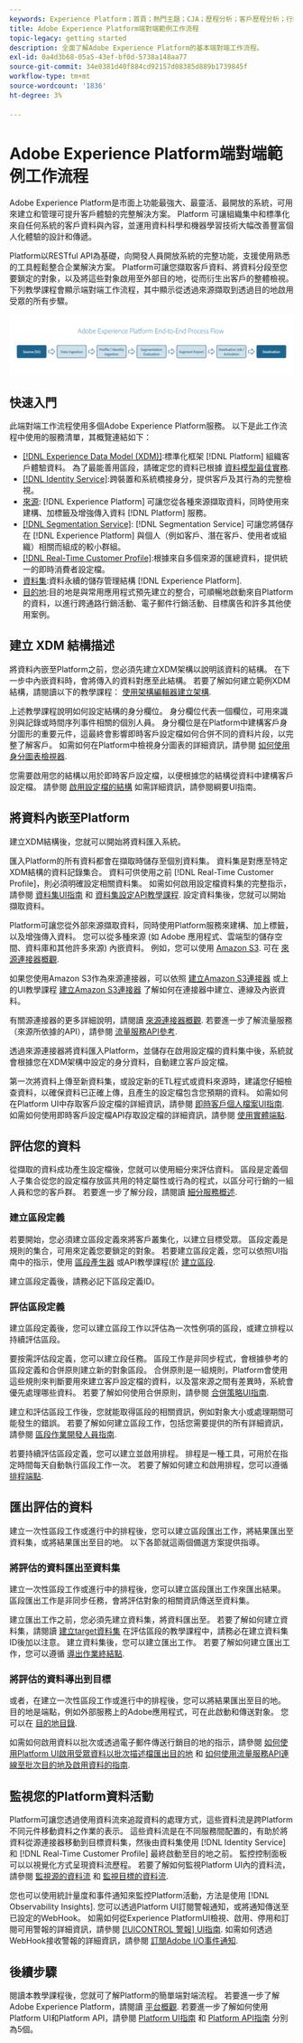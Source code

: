 ```yaml
---
keywords: Experience Platform；首頁；熱門主題；CJA；歷程分析；客戶歷程分析；行銷活動協調；協調；客戶歷程；歷程；歷程協調；功能；地區
title: Adobe Experience Platform端對端範例工作流程
topic-legacy: getting started
description: 全面了解Adobe Experience Platform的基本端對端工作流程。
exl-id: 0a4d3b68-05a5-43ef-bf0d-5738a148aa77
source-git-commit: 34e0381d40f884cd92157d08385d889b1739845f
workflow-type: tm+mt
source-wordcount: '1836'
ht-degree: 3%

---
```


# Adobe Experience Platform端對端範例工作流程

Adobe Experience Platform是市面上功能最強大、最靈活、最開放的系統，可用來建立和管理可提升客戶體驗的完整解決方案。  Platform 可讓組織集中和標準化來自任何系統的客戶資料與內容，並運用資料科學和機器學習技術大幅改善豐富個人化體驗的設計和傳遞。

Platform以RESTful API為基礎，向開發人員開放系統的完整功能，支援使用熟悉的工具輕鬆整合企業解決方案。 Platform可讓您擷取客戶資料、將資料分段至您要鎖定的對象，以及將這些對象啟用至外部目的地，從而衍生出客戶的整體檢視。 下列教學課程會顯示端對端工作流程，其中顯示從透過來源擷取到透過目的地啟用受眾的所有步驟。

![Experience Platform端對端工作流程](./images/end-to-end-tutorial/platform-end-2-end-workflow.png)

## 快速入門

此端對端工作流程使用多個Adobe Experience Platform服務。 以下是此工作流程中使用的服務清單，其概覽連結如下：

- [[!DNL Experience Data Model (XDM)]](../xdm/home.md):標準化框架 [!DNL Platform] 組織客戶體驗資料。 為了最能善用區段，請確定您的資料已根據 [資料模型最佳實務](../xdm/schema/best-practices.md).
- [[!DNL Identity Service]](../identity-service/home.md):跨裝置和系統橋接身分，提供客戶及其行為的完整檢視。
- [來源](../sources/home.md): [!DNL Experience Platform] 可讓您從各種來源擷取資料，同時使用來建構、加標籤及增強傳入資料 [!DNL Platform] 服務。
- [[!DNL Segmentation Service]](../segmentation/home.md): [!DNL Segmentation Service] 可讓您將儲存在 [!DNL Experience Platform] 與個人（例如客戶、潛在客戶、使用者或組織）相關而組成的較小群組。
- [[!DNL Real-Time Customer Profile]](../profile/home.md):根據來自多個來源的匯總資料，提供統一的即時消費者設定檔。
- [資料集](../catalog/datasets/overview.md):資料永續的儲存管理結構 [!DNL Experience Platform].
- [目的地](../destinations/home.md):目的地是與常用應用程式預先建立的整合，可順暢地啟動來自Platform的資料，以進行跨通路行銷活動、電子郵件行銷活動、目標廣告和許多其他使用案例。

## 建立 XDM 結構描述

將資料內嵌至Platform之前，您必須先建立XDM架構以說明該資料的結構。 在下一步中內嵌資料時，會將傳入的資料對應至此結構。 若要了解如何建立範例XDM結構，請閱讀以下的教學課程： [使用架構編輯器建立架構](../xdm/tutorials/create-schema-ui.md).

上述教學課程說明如何設定結構的身分欄位。 身分欄位代表一個欄位，可用來識別與記錄或時間序列事件相關的個別人員。 身分欄位是在Platform中建構客戶身分圖形的重要元件，這最終會影響即時客戶設定檔如何合併不同的資料片段，以完整了解客戶。 如需如何在Platform中檢視身分圖表的詳細資訊，請參閱 [如何使用身分圖表檢視器](../identity-service/ui/identity-graph-viewer.md).

您需要啟用您的結構以用於即時客戶設定檔，以便根據您的結構從資料中建構客戶設定檔。 請參閱 [啟用設定檔的結構](../xdm/ui/resources/schemas.md#profile) 如需詳細資訊，請參閱綱要UI指南。

## 將資料內嵌至Platform

建立XDM結構後，您就可以開始將資料匯入系統。

匯入Platform的所有資料都會在擷取時儲存至個別資料集。 資料集是對應至特定XDM結構的資料記錄集合。 資料可供使用之前 [!DNL Real-Time Customer Profile]，則必須明確設定相關資料集。 如需如何啟用設定檔資料集的完整指示，請參閱 [資料集UI指南](../catalog/datasets/user-guide.md#enable-profile) 和 [資料集設定API教學課程](../profile/tutorials/dataset-configuration.md). 設定資料集後，您就可以開始擷取資料。

Platform可讓您從外部來源擷取資料，同時使用Platform服務來建構、加上標籤，以及增強傳入資料。 您可以從多種來源 (如 Adobe 應用程式、雲端型的儲存空間、資料庫和其他許多來源) 內嵌資料。 例如，您可以使用 [Amazon S3](../sources/tutorials/api/create/cloud-storage/s3.md). 可在 [來源連接器概觀](../sources/home.md).

如果您使用Amazon S3作為來源連接器，可以依照 [建立Amazon S3連接器](../sources/tutorials/api/create/cloud-storage/s3.md) 或上的UI教學課程 [建立Amazon S3連接器](../sources/tutorials/ui/create/cloud-storage/s3.md) 了解如何在連接器中建立、連線及內嵌資料。

有關源連接器的更多詳細說明，請閱讀 [來源連接器概觀](../sources/home.md). 若要進一步了解流量服務（來源所依據的API），請參閱 [流量服務API參考](https://www.adobe.io/experience-platform-apis/references/flow-service/).

透過來源連接器將資料匯入Platform，並儲存在啟用設定檔的資料集中後，系統就會根據您在XDM架構中設定的身分資料，自動建立客戶設定檔。

第一次將資料上傳至新資料集，或設定新的ETL程式或資料來源時，建議您仔細檢查資料，以確保資料已正確上傳，且產生的設定檔包含您預期的資料。 如需如何在Platform UI中存取客戶設定檔的詳細資訊，請參閱 [即時客戶個人檔案UI指南](../profile/ui/user-guide.md). 如需如何使用即時客戶設定檔API存取設定檔的詳細資訊，請參閱 [使用實體端點](../profile/api/entities.md).

## 評估您的資料

從擷取的資料成功產生設定檔後，您就可以使用細分來評估資料。 區段是定義個人子集合從您的設定檔存放區共用的特定屬性或行為的程式，以區分可行銷的一組人員和您的客戶群。 若要進一步了解分段，請閱讀 [細分服務概述](../segmentation/home.md).

### 建立區段定義

若要開始，您必須建立區段定義來將客戶叢集化，以建立目標受眾。 區段定義是規則的集合，可用來定義您要鎖定的對象。 若要建立區段定義，您可以依照UI指南中的指示，使用 [區段產生器](../segmentation/ui/segment-builder.md) 或API教學課程(於 [建立區段](../segmentation/tutorials/create-a-segment.md).

建立區段定義後，請務必記下區段定義ID。

### 評估區段定義

建立區段定義後，您可以建立區段工作以評估為一次性例項的區段，或建立排程以持續評估區段。

要按需評估段定義，您可以建立段任務。 區段工作是非同步程式，會根據參考的區段定義和合併原則建立新的對象區段。 合併原則是一組規則，Platform會使用這些規則來判斷要用來建立客戶設定檔的資料，以及當來源之間有差異時，系統會優先處理哪些資料。 若要了解如何使用合併原則，請參閱 [合併策略UI指南](../profile/merge-policies/ui-guide.md).

建立和評估區段工作後，您就能取得區段的相關資訊，例如對象大小或處理期間可能發生的錯誤。 若要了解如何建立區段工作，包括您需要提供的所有詳細資訊，請參閱 [區段作業開發人員指南](../segmentation/api/segment-jobs.md).

若要持續評估區段定義，您可以建立並啟用排程。 排程是一種工具，可用於在指定時間每天自動執行區段工作一次。 若要了解如何建立和啟用排程，您可以遵循 [排程端點](../segmentation/api/schedules.md).

## 匯出評估的資料

建立一次性區段工作或進行中的排程後，您可以建立區段匯出工作，將結果匯出至資料集，或將結果匯出至目的地。 以下各節就這兩個備選方案提供指導。

### 將評估的資料匯出至資料集

建立一次性區段工作或進行中的排程後，您可以建立區段匯出工作來匯出結果。 區段匯出工作是非同步任務，會將評估對象的相關資訊傳送至資料集。

建立匯出工作之前，您必須先建立資料集，將資料匯出至。 若要了解如何建立資料集，請閱讀 [建立target資料集](../segmentation/tutorials/evaluate-a-segment.md#create-dataset) 在評估區段的教學課程中，請務必在建立資料集ID後加以注意。 建立資料集後，您可以建立匯出工作。 若要了解如何建立匯出工作，您可以遵循 [導出作業終結點](../segmentation/api/export-jobs.md).

### 將評估的資料導出到目標

或者，在建立一次性區段工作或進行中的排程後，您可以將結果匯出至目的地。 目的地是端點，例如外部服務上的Adobe應用程式，可在此啟動和傳送對象。 您可以在 [目的地目錄](../destinations/catalog/overview.md).

如需如何啟用資料以批次或透過電子郵件傳送行銷目的地的指示，請參閱 [如何使用Platform UI啟用受眾資料以批次描述檔匯出目的地](../destinations/ui/activate-batch-profile-destinations.md) 和 [如何使用流量服務API連線至批次目的地及啟用資料的指南](../destinations/api/connect-activate-batch-destinations.md).

## 監視您的Platform資料活動

Platform可讓您透過使用資料流來追蹤資料的處理方式，這些資料流是跨Platform不同元件移動資料之作業的表示。 這些資料流是在不同服務間配置的，有助於將資料從源連接器移動到目標資料集，然後由資料集使用 [!DNL Identity Service] 和 [!DNL Real-Time Customer Profile] 最終啟動至目的地之前。 監控控制面板可以以視覺化方式呈現資料流歷程。 若要了解如何監視Platform UI內的資料流，請參閱 [監視源的資料流](../dataflows/ui/monitor-sources.md) 和 [監視目標的資料流](../dataflows/ui/monitor-destinations.md).

您也可以使用統計量度和事件通知來監控Platform活動，方法是使用 [!DNL Observability Insights]. 您可以透過Platform UI訂閱警報通知，或將通知傳送至已設定的WebHook。 如需如何從Experience PlatformUI檢視、啟用、停用和訂閱可用警報的詳細資訊，請參閱 [[!UICONTROL 警報] UI指南](../observability/alerts/ui.md). 如需如何透過WebHook接收警報的詳細資訊，請參閱 [訂閱Adobe I/O事件通知](../observability/alerts/subscribe.md).

## 後續步驟

閱讀本教學課程後，您就可了解Platform的簡單端對端流程。 若要進一步了解Adobe Experience Platform，請閱讀 [平台概觀](./home.md). 若要進一步了解如何使用Platform UI和Platform API，請參閱 [Platform UI指南](./ui-guide.md) 和 [Platform API指南](./api-guide.md) 分別為5個。
